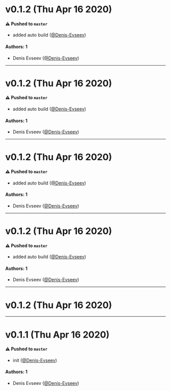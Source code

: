 # v0.1.2 (Thu Apr 16 2020)

#### ⚠️  Pushed to `master`

- added auto build ([@Denis-Evseev](https://github.com/Denis-Evseev))

#### Authors: 1

- Denis Evseev ([@Denis-Evseev](https://github.com/Denis-Evseev))

---

# v0.1.2 (Thu Apr 16 2020)

#### ⚠️  Pushed to `master`

- added auto build ([@Denis-Evseev](https://github.com/Denis-Evseev))

#### Authors: 1

- Denis Evseev ([@Denis-Evseev](https://github.com/Denis-Evseev))

---

# v0.1.2 (Thu Apr 16 2020)

#### ⚠️  Pushed to `master`

- added auto build ([@Denis-Evseev](https://github.com/Denis-Evseev))

#### Authors: 1

- Denis Evseev ([@Denis-Evseev](https://github.com/Denis-Evseev))

---

# v0.1.2 (Thu Apr 16 2020)

#### ⚠️  Pushed to `master`

- added auto build ([@Denis-Evseev](https://github.com/Denis-Evseev))

#### Authors: 1

- Denis Evseev ([@Denis-Evseev](https://github.com/Denis-Evseev))

---

# v0.1.2 (Thu Apr 16 2020)



---

# v0.1.1 (Thu Apr 16 2020)

#### ⚠️  Pushed to `master`

- init ([@Denis-Evseev](https://github.com/Denis-Evseev))

#### Authors: 1

- Denis Evseev ([@Denis-Evseev](https://github.com/Denis-Evseev))